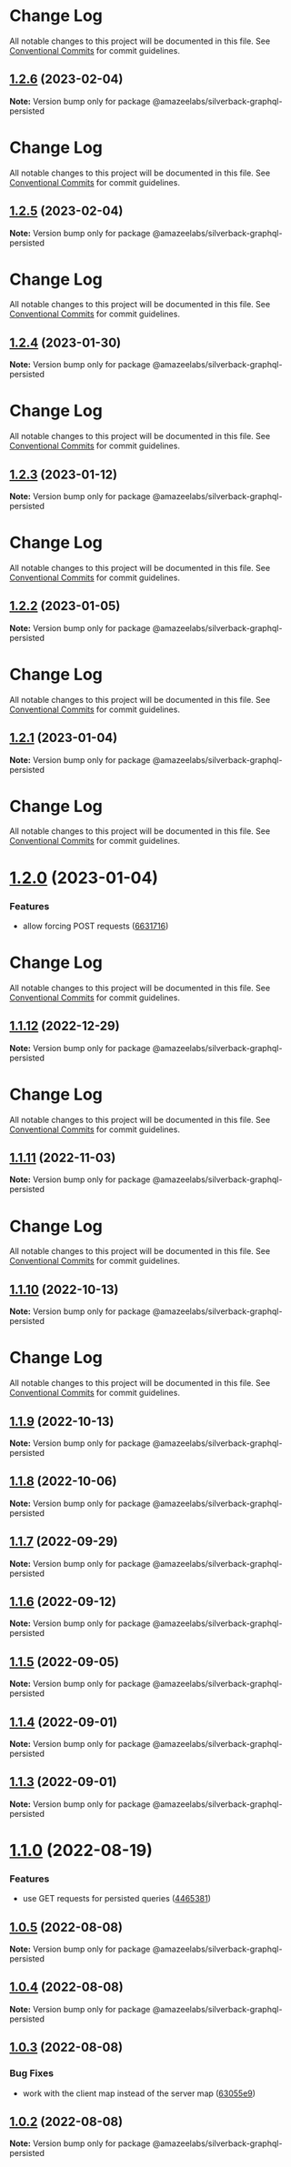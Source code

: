# Change Log

All notable changes to this project will be documented in this file. See
[Conventional Commits](https://conventionalcommits.org) for commit guidelines.

## [1.2.6](https://github.com/AmazeeLabs/silverback-mono/compare/@amazeelabs/silverback-graphql-persisted@1.2.5...@amazeelabs/silverback-graphql-persisted@1.2.6) (2023-02-04)

**Note:** Version bump only for package @amazeelabs/silverback-graphql-persisted

# Change Log

All notable changes to this project will be documented in this file. See
[Conventional Commits](https://conventionalcommits.org) for commit guidelines.

## [1.2.5](https://github.com/AmazeeLabs/silverback-mono/compare/@amazeelabs/silverback-graphql-persisted@1.2.4...@amazeelabs/silverback-graphql-persisted@1.2.5) (2023-02-04)

**Note:** Version bump only for package @amazeelabs/silverback-graphql-persisted

# Change Log

All notable changes to this project will be documented in this file. See
[Conventional Commits](https://conventionalcommits.org) for commit guidelines.

## [1.2.4](https://github.com/AmazeeLabs/silverback-mono/compare/@amazeelabs/silverback-graphql-persisted@1.2.3...@amazeelabs/silverback-graphql-persisted@1.2.4) (2023-01-30)

**Note:** Version bump only for package @amazeelabs/silverback-graphql-persisted

# Change Log

All notable changes to this project will be documented in this file. See
[Conventional Commits](https://conventionalcommits.org) for commit guidelines.

## [1.2.3](https://github.com/AmazeeLabs/silverback-mono/compare/@amazeelabs/silverback-graphql-persisted@1.2.2...@amazeelabs/silverback-graphql-persisted@1.2.3) (2023-01-12)

**Note:** Version bump only for package @amazeelabs/silverback-graphql-persisted

# Change Log

All notable changes to this project will be documented in this file. See
[Conventional Commits](https://conventionalcommits.org) for commit guidelines.

## [1.2.2](https://github.com/AmazeeLabs/silverback-mono/compare/@amazeelabs/silverback-graphql-persisted@1.2.1...@amazeelabs/silverback-graphql-persisted@1.2.2) (2023-01-05)

**Note:** Version bump only for package @amazeelabs/silverback-graphql-persisted

# Change Log

All notable changes to this project will be documented in this file. See
[Conventional Commits](https://conventionalcommits.org) for commit guidelines.

## [1.2.1](https://github.com/AmazeeLabs/silverback-mono/compare/@amazeelabs/silverback-graphql-persisted@1.2.0...@amazeelabs/silverback-graphql-persisted@1.2.1) (2023-01-04)

**Note:** Version bump only for package @amazeelabs/silverback-graphql-persisted

# Change Log

All notable changes to this project will be documented in this file. See
[Conventional Commits](https://conventionalcommits.org) for commit guidelines.

# [1.2.0](https://github.com/AmazeeLabs/silverback-mono/compare/@amazeelabs/silverback-graphql-persisted@1.1.12...@amazeelabs/silverback-graphql-persisted@1.2.0) (2023-01-04)

### Features

- allow forcing POST requests
  ([6631716](https://github.com/AmazeeLabs/silverback-mono/commit/6631716390cecb908685643039c6a4261da848c6))

# Change Log

All notable changes to this project will be documented in this file. See
[Conventional Commits](https://conventionalcommits.org) for commit guidelines.

## [1.1.12](https://github.com/AmazeeLabs/silverback-mono/compare/@amazeelabs/silverback-graphql-persisted@1.1.11...@amazeelabs/silverback-graphql-persisted@1.1.12) (2022-12-29)

**Note:** Version bump only for package @amazeelabs/silverback-graphql-persisted

# Change Log

All notable changes to this project will be documented in this file. See
[Conventional Commits](https://conventionalcommits.org) for commit guidelines.

## [1.1.11](https://github.com/AmazeeLabs/silverback-mono/compare/@amazeelabs/silverback-graphql-persisted@1.1.10...@amazeelabs/silverback-graphql-persisted@1.1.11) (2022-11-03)

**Note:** Version bump only for package @amazeelabs/silverback-graphql-persisted

# Change Log

All notable changes to this project will be documented in this file. See
[Conventional Commits](https://conventionalcommits.org) for commit guidelines.

## [1.1.10](https://github.com/AmazeeLabs/silverback-mono/compare/@amazeelabs/silverback-graphql-persisted@1.1.9...@amazeelabs/silverback-graphql-persisted@1.1.10) (2022-10-13)

**Note:** Version bump only for package @amazeelabs/silverback-graphql-persisted

# Change Log

All notable changes to this project will be documented in this file. See
[Conventional Commits](https://conventionalcommits.org) for commit guidelines.

## [1.1.9](https://github.com/AmazeeLabs/silverback-mono/compare/@amazeelabs/silverback-graphql-persisted@1.1.8...@amazeelabs/silverback-graphql-persisted@1.1.9) (2022-10-13)

**Note:** Version bump only for package @amazeelabs/silverback-graphql-persisted

## [1.1.8](https://github.com/AmazeeLabs/silverback-mono/compare/@amazeelabs/silverback-graphql-persisted@1.1.7...@amazeelabs/silverback-graphql-persisted@1.1.8) (2022-10-06)

**Note:** Version bump only for package @amazeelabs/silverback-graphql-persisted

## [1.1.7](https://github.com/AmazeeLabs/silverback-mono/compare/@amazeelabs/silverback-graphql-persisted@1.1.6...@amazeelabs/silverback-graphql-persisted@1.1.7) (2022-09-29)

**Note:** Version bump only for package @amazeelabs/silverback-graphql-persisted

## [1.1.6](https://github.com/AmazeeLabs/silverback-mono/compare/@amazeelabs/silverback-graphql-persisted@1.1.5...@amazeelabs/silverback-graphql-persisted@1.1.6) (2022-09-12)

**Note:** Version bump only for package @amazeelabs/silverback-graphql-persisted

## [1.1.5](https://github.com/AmazeeLabs/silverback-mono/compare/@amazeelabs/silverback-graphql-persisted@1.1.4...@amazeelabs/silverback-graphql-persisted@1.1.5) (2022-09-05)

**Note:** Version bump only for package @amazeelabs/silverback-graphql-persisted

## [1.1.4](https://github.com/AmazeeLabs/silverback-mono/compare/@amazeelabs/silverback-graphql-persisted@1.1.3...@amazeelabs/silverback-graphql-persisted@1.1.4) (2022-09-01)

**Note:** Version bump only for package @amazeelabs/silverback-graphql-persisted

## [1.1.3](https://github.com/AmazeeLabs/silverback-mono/compare/@amazeelabs/silverback-graphql-persisted@1.1.0...@amazeelabs/silverback-graphql-persisted@1.1.3) (2022-09-01)

**Note:** Version bump only for package @amazeelabs/silverback-graphql-persisted

# [1.1.0](https://github.com/AmazeeLabs/silverback-mono/compare/@amazeelabs/silverback-graphql-persisted@1.0.5...@amazeelabs/silverback-graphql-persisted@1.1.0) (2022-08-19)

### Features

- use GET requests for persisted queries
  ([4465381](https://github.com/AmazeeLabs/silverback-mono/commit/44653812f8b5f51f20c1ac0143125dc1c1860021))

## [1.0.5](https://github.com/AmazeeLabs/silverback-mono/compare/@amazeelabs/silverback-graphql-persisted@1.0.4...@amazeelabs/silverback-graphql-persisted@1.0.5) (2022-08-08)

**Note:** Version bump only for package @amazeelabs/silverback-graphql-persisted

## [1.0.4](https://github.com/AmazeeLabs/silverback-mono/compare/@amazeelabs/silverback-graphql-persisted@1.0.3...@amazeelabs/silverback-graphql-persisted@1.0.4) (2022-08-08)

**Note:** Version bump only for package @amazeelabs/silverback-graphql-persisted

## [1.0.3](https://github.com/AmazeeLabs/silverback-mono/compare/@amazeelabs/silverback-graphql-persisted@1.0.2...@amazeelabs/silverback-graphql-persisted@1.0.3) (2022-08-08)

### Bug Fixes

- work with the client map instead of the server map
  ([63055e9](https://github.com/AmazeeLabs/silverback-mono/commit/63055e9c9c069b4c68c13e694a2a408867b740ce))

## [1.0.2](https://github.com/AmazeeLabs/silverback-mono/compare/@amazeelabs/silverback-graphql-persisted@1.2.0...@amazeelabs/silverback-graphql-persisted@1.0.2) (2022-08-08)

**Note:** Version bump only for package @amazeelabs/silverback-graphql-persisted
